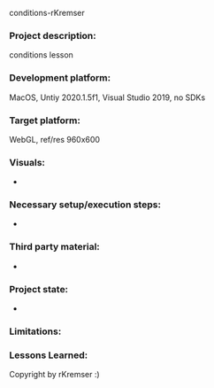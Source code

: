 conditions-rKremser

### Project description: 
conditions lesson

### Development platform: 
MacOS, Untiy 2020.1.5f1, Visual Studio 2019, no SDKs

### Target platform: 
WebGL, ref/res 960x600

### Visuals: 
-

### Necessary setup/execution steps: 
-

### Third party material: 
-

### Project state: 
-

### Limitations: 

### Lessons Learned: 

Copyright by rKremser :)
